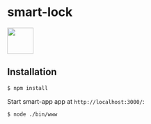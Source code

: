 # smart-lock 
<img src="Screen Shot 2017-05-22 at 7.37.19 AM.png" width="60">

## Installation

```bash
$ npm install
```
Start smart-app app at `http://localhost:3000/`:

```bash
$ node ./bin/www
```
